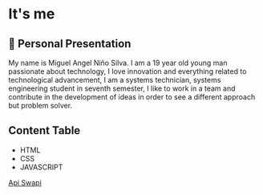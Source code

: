 # It's me




## 🚀 Personal Presentation

My name is Miguel Angel Niño Silva. I am a 19 year old young man passionate about technology, I love innovation and everything related to technological advancement, I am a systems technician, systems engineering student in seventh semester, I like to work in a team and contribute in the development of ideas in order to see a different approach but problem solver.



## Content Table

 - HTML
 - CSS
 - JAVASCRIPT

 [Api Swapi](./EjemplosYejercicios/consumoApiswapi/)

